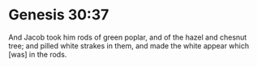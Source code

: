 # Genesis 30:37

And Jacob took him rods of green poplar, and of the hazel and chesnut tree; and pilled white strakes in them, and made the white appear which [was] in the rods.